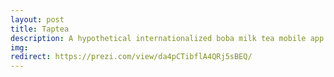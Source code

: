 ```yaml
---
layout: post
title: Taptea
description: A hypothetical internationalized boba milk tea mobile app
img: 
redirect: https://prezi.com/view/da4pCTibflA4QRj5sBEQ/
---
```

